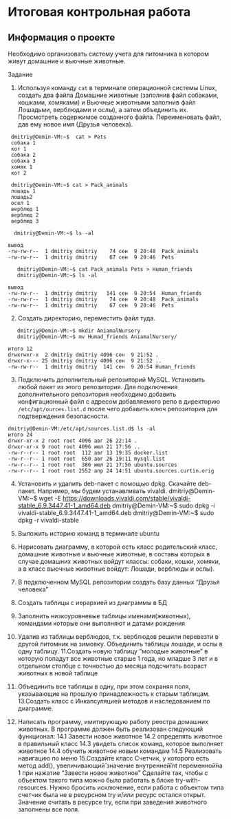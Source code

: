  # Итоговая контрольная работа
## Информация о проекте
Необходимо организовать систему учета для питомника в котором живут
домашние и вьючные животные.

Задание
1. Используя команду `cat` в терминале операционной системы Linux, создать
   два файла Домашние животные (заполнив файл собаками, кошками,
   хомяками) и Вьючные животными заполнив файл Лошадьми, верблюдами и
   ослы), а затем объединить их. Просмотреть содержимое созданного файла.
   Переименовать файл, дав ему новое имя (Друзья человека).

````commandline
 dmitriy@Demin-VM:~$  cat > Pets
 собака 1
 кот 1
 собака 2
 собака 3
 хомяк 1
 кот 2
````
````commandline
 dmitriy@Demin-VM:~$ cat > Pack_animals
 лошадь 1
 лошадь2
 осел 1
 верблюд 1
 верблюд 2
 верблюд 3
````
````commandline 
  dmitriy@Demin-VM:~$ ls -al
````
````commandline
вывод
-rw-rw-r--  1 dmitriy dmitriy    74 сен  9 20:48  Pack_animals
-rw-rw-r--  1 dmitriy dmitriy    67 сен  9 20:46  Pets
````
````commandline
   dmitriy@Demin-VM:~$ cat Pack_animals Pets > Human_friends
   dmitriy@Demin-VM:~$ ls -al

````
````commandline
вывод
-rw-rw-r--  1 dmitriy dmitriy   141 сен  9 20:54  Human_friends
-rw-rw-r--  1 dmitriy dmitriy    74 сен  9 20:48  Pack_animals
-rw-rw-r--  1 dmitriy dmitriy    67 сен  9 20:46  Pets
````
2. Создать директорию, переместить файл туда.
````commandline
   dmitriy@Demin-VM:~$ mkdir AniamalNursery
   dmitriy@Demin-VM:~$ mv Humad_friends AniamalNursery/
````
````commandline
итого 12
drwxrwxr-x  2 dmitriy dmitriy 4096 сен  9 21:52 .
drwxr-x--- 25 dmitriy dmitriy 4096 сен  9 21:52 ..
-rw-rw-r--  1 dmitriy dmitriy  141 сен  9 20:54 Human_friends
````
3. Подключить дополнительный репозиторий MySQL. Установить любой пакет
   из этого репозитория.
   Для подключения дополнительного репозитория необходимо добавить конфигационный файл
с адресом добавляемого репо в директорию `/etc/apt/ources.list.d` после чего добавить 
ключ репозитория для подтверждения безопасности.
```commandline
dmitriy@Demin-VM:/etc/apt/sources.list.d$ ls -al
итого 24
drwxr-xr-x 2 root root 4096 авг 26 22:14 .
drwxr-xr-x 9 root root 4096 июл 21 17:56 ..
-rw-r--r-- 1 root root  112 авг 13 19:35 docker.list
-rw-r--r-- 1 root root  650 авг 26 19:11 mysql.list
-rw-r--r-- 1 root root  386 июл 21 17:56 ubuntu.sources
-rw-r--r-- 1 root root 2552 апр 24 14:51 ubuntu.sources.curtin.orig
```




4. Установить и удалить deb-пакет с помощью dpkg.
   Скачайте deb-пакет. Например, мы будем устанавливать vivaldi.
dmitriy@Demin-VM:~$ wget -E https://downloads.vivaldi.com/stable/vivaldi-stable_6.9.3447.41-1_amd64.deb
   dmitriy@Demin-VM:~$ sudo dpkg -i vivaldi-stable_6.9.3447.41-1_amd64.deb
   dmitriy@Demin-VM:~$ sudo dpkg -r vivaldi-stable



5. Выложить историю команд в терминале ubuntu
6. Нарисовать диаграмму, в которой есть класс родительский класс, домашние
   животные и вьючные животные, в составы которых в случае домашних
   животных войдут классы: собаки, кошки, хомяки, а в класс вьючные животные
   войдут: Лошади, верблюды и ослы).
7. В подключенном MySQL репозитории создать базу данных “Друзья
   человека”
8. Создать таблицы с иерархией из диаграммы в БД
9. Заполнить низкоуровневые таблицы именами(животных), командами
   которые они выполняют и датами рождения
10. Удалив из таблицы верблюдов, т.к. верблюдов решили перевезти в другой
    питомник на зимовку. Объединить таблицы лошади, и ослы в одну таблицу.
    11.Создать новую таблицу “молодые животные” в которую попадут все
    животные старше 1 года, но младше 3 лет и в отдельном столбце с точностью
    до месяца подсчитать возраст животных в новой таблице
12. Объединить все таблицы в одну, при этом сохраняя поля, указывающие на
    прошлую принадлежность к старым таблицам.
    13.Создать класс с Инкапсуляцией методов и наследованием по диаграмме.
14. Написать программу, имитирующую работу реестра домашних животных.
    В программе должен быть реализован следующий функционал:
    14.1 Завести новое животное
    14.2 определять животное в правильный класс
    14.3 увидеть список команд, которое выполняет животное
    14.4 обучить животное новым командам
    14.5 Реализовать навигацию по меню
    15.Создайте класс Счетчик, у которого есть метод add(), увеличивающий̆
    значение внутренней̆int переменной̆на 1 при нажатие “Завести новое
    животное” Сделайте так, чтобы с объектом такого типа можно было работать в
    блоке try-with-resources. Нужно бросить исключение, если работа с объектом
    типа счетчик была не в ресурсном try и/или ресурс остался открыт. Значение
    считать в ресурсе try, если при заведения животного заполнены все поля.
